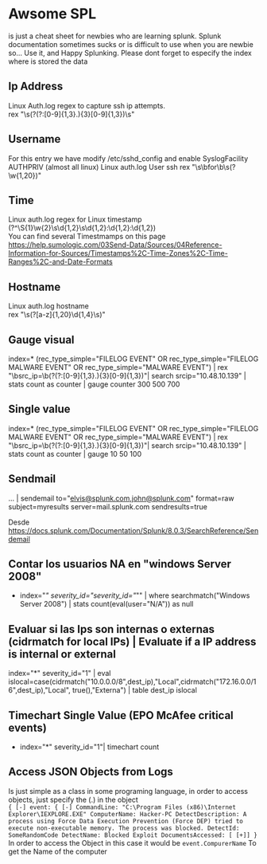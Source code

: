 # Awsome SPL
is just a cheat sheet for newbies who are learning splunk. Splunk documentation sometimes sucks or is difficult to use when you are newbie so... Use it, and Happy Splunking. Please dont forget to especify the index where is stored the data

## Ip Address
Linux Auth.log regex to capture ssh ip attempts.  
rex "\s(?<Ip>(?:[0-9]{1,3}\.){3}[0-9]{1,3})\s"

## Username
For this entry we have modify /etc/sshd_config and enable SyslogFacility AUTHPRIV (almost all linux) 
Linux auth.log User ssh 
rex "\s\bfor\b\s(?<user>\w{1,20})"

## Time
Linux auth.log regex for Linux timestamp  
(?<time>^\S{1}\w{2}\s\d{1,2}\s\d{1,2}:\d{1,2}:\d{1,2})  
You can find several Timestmamps on this page
https://help.sumologic.com/03Send-Data/Sources/04Reference-Information-for-Sources/Timestamps%2C-Time-Zones%2C-Time-Ranges%2C-and-Date-Formats

## Hostname
Linux auth.log hostname  
rex "\s(?<hostname>[a-z]{1,20}\d{1,4}\s)"  
## Gauge visual
index=* (rec_type_simple="FILELOG EVENT" OR rec_type_simple="FILELOG MALWARE EVENT" OR rec_type_simple="MALWARE EVENT") | rex "\bsrc_ip=\b(?<srcip>(?:[0-9]{1,3}\.){3}[0-9]{1,3})"| search srcip="10.48.10.139" | stats count as counter | gauge counter 300 500 700

## Single value
index=* (rec_type_simple="FILELOG EVENT" OR rec_type_simple="FILELOG MALWARE EVENT" OR rec_type_simple="MALWARE EVENT") | rex "\bsrc_ip=\b(?<srcip>(?:[0-9]{1,3}\.){3}[0-9]{1,3})"| search srcip="10.48.10.139" | stats count as counter | gauge 10 50 100

## Sendmail
... | sendemail to="elvis@splunk.com,john@splunk.com" format=raw subject=myresults server=mail.splunk.com sendresults=true

Desde <https://docs.splunk.com/Documentation/Splunk/8.0.3/SearchReference/Sendemail> 

## Contar los usuarios NA en "windows Server 2008"
* index="*" severity_id="severity_id=\"*\"" | where searchmatch("Windows Server 2008") | stats count(eval(user="N/A")) as null

## Evaluar si las Ips son internas o externas (cidrmatch for local IPs) | Evaluate if a IP address is internal or external
index="*" severity_id="1" | eval islocal=case(cidrmatch("10.0.0.0/8",dest_ip),"Local",cidrmatch("172.16.0.0/16",dest_ip),"Local", true(),"Externa") | table dest_ip islocal

## Timechart Single Value (EPO McAfee critical events)
* index="*" severity_id="1"| timechart count

## Access JSON Objects from Logs
Is just simple as a class in some programing language, in order to access objects, just specify the (.) in the object  
`{ [-]
   event: { [-]
     CommandLine: "C:\Program Files (x86)\Internet Explorer\IEXPLORE.EXE"
     ComputerName: Hacker-PC
     DetectDescription: A process using Force Data Execution Prevention (Force DEP) tried to execute non-executable memory. The process was blocked.
     DetectId: SomeRandomCode
     DetectName: Blocked Exploit
     DocumentsAccessed: [ [+]]
}`  
In order to access the Object in this case it would be `event.CompurerName` To get the Name of the computer


